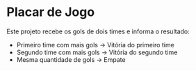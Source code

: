 # Placar de Jogo

Este projeto recebe os gols de dois times e informa o resultado:

- Primeiro time com mais gols → Vitória do primeiro time  
- Segundo time com mais gols → Vitória do segundo time  
- Mesma quantidade de gols → Empate  
